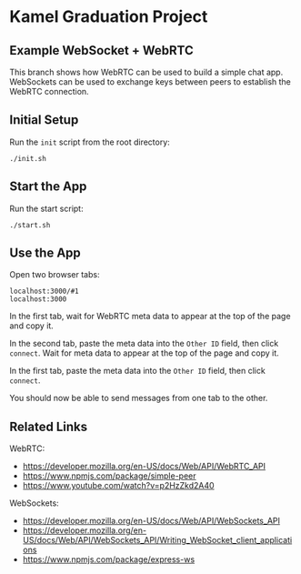# Kamel Graduation Project

## Example WebSocket + WebRTC

This branch shows how WebRTC can be used to build a simple chat app. WebSockets can be used to exchange keys between peers to establish the WebRTC connection.

## Initial Setup

Run the `init` script from the root directory:

    ./init.sh

## Start the App

Run the start script:

    ./start.sh

## Use the App

Open two browser tabs:

    localhost:3000/#1
    localhost:3000

In the first tab, wait for WebRTC meta data to appear at the top of the page and copy it.

In the second tab, paste the meta data into the `Other ID` field, then click `connect`. Wait for meta data to appear at the top of the page and copy it.

In the first tab, paste the meta data into the `Other ID` field, then click `connect`.

You should now be able to send messages from one tab to the other.

## Related Links

WebRTC:
- https://developer.mozilla.org/en-US/docs/Web/API/WebRTC_API
- https://www.npmjs.com/package/simple-peer
- https://www.youtube.com/watch?v=p2HzZkd2A40

WebSockets:
- https://developer.mozilla.org/en-US/docs/Web/API/WebSockets_API
- https://developer.mozilla.org/en-US/docs/Web/API/WebSockets_API/Writing_WebSocket_client_applications
- https://www.npmjs.com/package/express-ws
